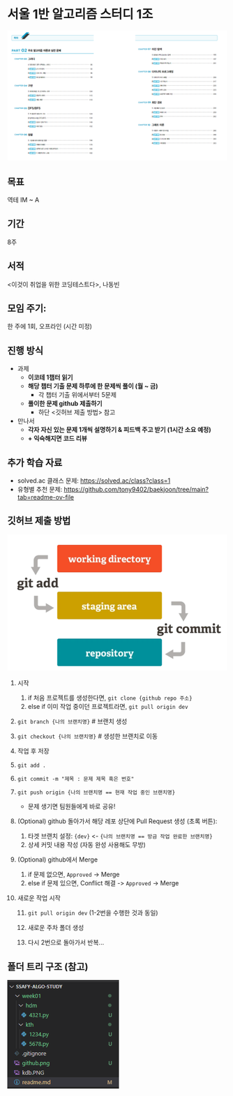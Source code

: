 # 서울 1반 알고리즘 스터디 1조

![image](./kdb.PNG)

## 목표
역테 IM ~ A

## 기간
8주

## 서적
<이것이 취업을 위한 코딩테스트다>, 나동빈

## 모임 주기: 
한 주에 1회, 오프라인 (시간 미정)

## 진행 방식

- 과제
    - **이코테 1챕터 읽기**
    - **해당 챕터 기출 문제 하루에 한 문제씩 풀이 (월 ~ 금)**
        - 각 챕터 기출 위에서부터 5문제
    - **풀이한 문제 github 제출하기**
        - 하단 <깃허브 제출 방법> 참고
- 만나서
    - **각자 자신 있는 문제 1개씩 설명하기 & 피드백 주고 받기 (1시간 소요 예정)**
    - **+ 익숙해지면 코드 리뷰**

## 추가 학습 자료

- solved.ac 클래스 문제: https://solved.ac/class?class=1
- 유형별 추천 문제: https://github.com/tony9402/baekjoon/tree/main?tab=readme-ov-file

## 깃허브 제출 방법
![image](./wdwd.png)

1. 시작
    1. if 처음 프로젝트를 생성한다면, `git clone {github repo 주소}`
    2. else if 이미 작업 중이던 프로젝트라면, `git pull origin dev`

2. `git branch {나의 브랜치명}` # 브랜치 생성

3. `git checkout {나의 브랜치명}` # 생성한 브랜치로 이동

4. 작업 후 저장

5. `git add .`

6. `git commit -m "제목 : 문제 제목 혹은 번호"` 

7. `git push origin {나의 브랜치명 == 현재 작업 중인 브랜치명}`
    - 문제 생기면 팀원들에게 바로 공유!

8. (Optional) github 돌아가서 해당 레포 상단에 Pull Request 생성 (초록 버튼): 
	1. 타겟 브랜치 설정: `{dev}` <- `{나의 브랜치명 == 방금 작업 완료한 브랜치명}`
	2. 상세 커밋 내용 작성 (자동 완성 사용해도 무방)

9. (Optional) github에서 Merge
	1. if 문제 없으면, `Approved` -> Merge
	2. else if 문제 있으면, Conflict 해결 -> `Approved` -> Merge

10. 새로운 작업 시작

    11. `git pull origin dev` (1-2번을 수행한 것과 동일)

    12. 새로운 주차 폴더 생성

    13. 다시 2번으로 돌아가서 반복...

## 폴더 트리 구조 (참고)
![image](./tree.png)
